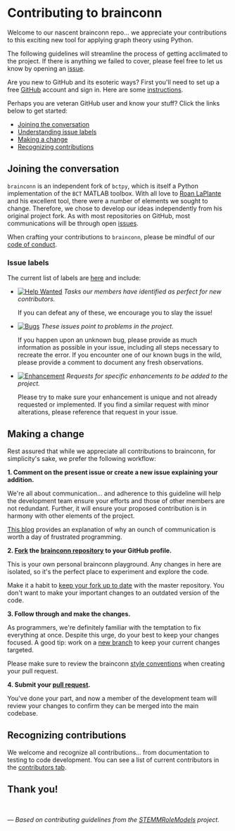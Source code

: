 # Contributing to brainconn

Welcome to our nascent brainconn repo... we appreciate your contributions to this exciting new tool for applying graph theory using Python.

The following guidelines will streamline the process of getting acclimated to the project. If there is anything we failed to cover, please feel free to let us know by opening an [issue][link_issues].

Are you new to GitHub and its esoteric ways? First you'll need to set up a free [GitHub][link_github] account and sign in. Here are some [instructions][link_signupinstructions].

Perhaps you are veteran GitHub user and know your stuff? Click the links below to get started:
* [Joining the conversation](#joining-the-conversation)
* [Understanding issue labels](#issue-labels)
* [Making a change](#making-a-change)
* [Recognizing contributions](#recognizing-contributions)


## Joining the conversation

`brainconn` is an independent fork of `bctpy`, which is itself a Python implementation of the `BCT` MATLAB toolbox.
With all love to [Roan LaPlante](https://github.com/aestrivex) and his excellent tool, there were a number of elements we sought to change. Therefore, we chose to develop our ideas independently from his original project fork.
As with most repositories on GitHub, most communications will be through open [issues][link_issues].

When crafting your contributions to `brainconn`, please be mindful of our [code of conduct][link_coc].

### Issue labels

The current list of labels are [here][link_labels] and include:

* [![Help Wanted](https://img.shields.io/badge/-help%20wanted-159818.svg)][link_helpwanted] *Tasks our members have identified as perfect for new contributors.*

    If you can defeat any of these, we encourage you to slay the issue!

* [![Bugs](https://img.shields.io/badge/-bugs-fc2929.svg)][link_bugs] *These issues point to problems in the project.*

    If you happen upon an unknown bug, please provide as much information as possible in your issue, including all steps necessary to recreate the error.
    If you encounter one of our known bugs in the wild, please provide a comment to document any fresh observations.

* [![Enhancement](https://img.shields.io/badge/-enhancement-84b6eb.svg)][link_enhancement] *Requests for specific enhancements to be added to the project.*

    Please try to make sure your enhancement is unique and not already requested or implemented. If you find a similar request with minor alterations, please reference that request in your issue.


## Making a change

Rest assured that while we appreciate all contributions to brainconn, for simplicity's sake, we prefer the following workflow:

**1. Comment on the present issue or create a new issue explaining your addition.**

We're all about communication... and adherence to this guideline will help the development team ensure your efforts and those of other members are not redundant. Further, it will ensure your proposed contribution is in harmony with other elements of the project.

[This blog][link_pushpullblog] provides an explanation of why an ounch of communication is worth a day of frustrated programming.

**2. [Fork][link_fork] the [brainconn repository][link_brainconn] to your GitHub profile.**

This is your own personal brainconn playground. Any changes in here are isolated, so it's the perfect place to experiment and explore the code.

Make it a habit to [keep your fork up to date][link_updateupstreamwiki] with the master repository. You don't want to make your important changes to an outdated version of the code.

**3. Follow through and make the changes.**

As programmers, we're definitely familiar with the temptation to fix everything at once. Despite this urge, do your best to keep your changes focused.
A good tip: work on a [new branch][link_branches] to keep your current changes targeted.

Please make sure to review the brainconn [style conventions][link_styleguide] when creating your pull request.

**4. Submit your [pull request][link_pullrequest].**

You've done your part, and now a member of the development team will review your changes to confirm they can be merged into the main codebase.


## Recognizing contributions

We welcome and recognize all contributions... from documentation to testing to code development.
You can see a list of current contributors in the [contributors tab][link_contributors].

## Thank you!


<br>

*&mdash; Based on contributing guidelines from the [STEMMRoleModels][link_stemmrolemodels] project.*

[link_github]: https://github.com/
[link_brainconn]: https://github.com/FIU-Neuro/brainconn
[link_signupinstructions]: https://help.github.com/articles/signing-up-for-a-new-github-account
[link_react]: https://github.com/blog/2119-add-reactions-to-pull-requests-issues-and-comments
[link_issues]: https://github.com/FIU-Neuro/brainconn/issues
[link_coc]: https://github.com/FIU-Neuro/brainconn/blob/master/CODE_OF_CONDUCT.md
[link_labels]: https://github.com/FIU-Neuro/brainconn/labels
[link_discussingissues]: https://help.github.com/articles/discussing-projects-in-issues-and-pull-requests

[link_bugs]: https://github.com/FIU-Neuro/brainconn/labels/bug
[link_helpwanted]: https://github.com/FIU-Neuro/brainconn/labels/help%20wanted
[link_enhancement]: https://github.com/FIU-Neuro/brainconn/labels/enhancement

[link_pullrequest]: https://help.github.com/articles/creating-a-pull-request/
[link_fork]: https://help.github.com/articles/fork-a-repo/
[link_pushpullblog]: https://www.igvita.com/2011/12/19/dont-push-your-pull-requests/
[link_branches]: https://help.github.com/articles/creating-and-deleting-branches-within-your-repository/
[link_styleguide]: http://brainconn.readthedocs.io/en/latest/contributing.html
[link_updateupstreamwiki]: https://help.github.com/articles/syncing-a-fork/
[link_stemmrolemodels]: https://github.com/KirstieJane/STEMMRoleModels
[link_contributors]: https://github.com/FIU-Neuro/brainconn/graphs/contributors
